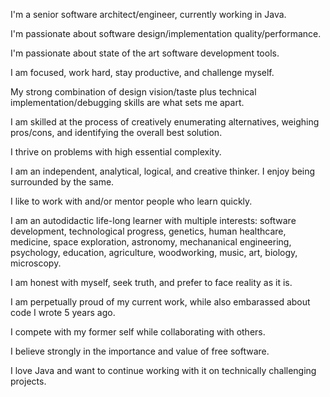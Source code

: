 
<p>I'm a senior software architect/engineer, currently working in Java.</p>

<p>I'm passionate about software design/implementation quality/performance.</p>
   
<p>I'm passionate about state of the art software development tools.</p>
   
<p>I am focused, work hard, stay productive, and challenge myself.</p>
   
<p>My strong combination of design vision/taste plus technical implementation/debugging skills are what sets me apart.</p>
   
<p>I am skilled at the process of creatively enumerating alternatives, weighing pros/cons, and identifying the overall best solution.</p>
   
<p>I thrive on problems with high essential complexity.</p>
   
<p>I am an independent, analytical, logical, and creative thinker. I enjoy being surrounded by the same.</p>
   
<p>I like to work with and/or mentor people who learn quickly.</p>
   
<p>I am an autodidactic life-long learner with multiple interests:
   software development, technological progress, genetics, human healthcare, medicine,
    space exploration, astronomy, mechananical engineering, psychology, education, agriculture,
    woodworking, music, art, biology, microscopy.</p>
    
<p>I am honest with myself, seek truth, and prefer to face reality as it is.</p>
   
<p>I am perpetually proud of my current work, while also embarassed about code I wrote 5 years ago.</p>
   
<p>I compete with my former self while collaborating with others.</p>
   
<p>I believe strongly in the importance and value of free software.</p>
   
<p>I love Java and want to continue working with it on technically challenging projects.</p>

